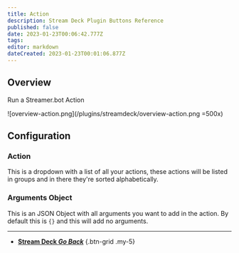 ```yaml
---
title: Action
description: Stream Deck Plugin Buttons Reference 
published: false
date: 2023-01-23T00:06:42.777Z
tags: 
editor: markdown
dateCreated: 2023-01-23T00:01:06.877Z
---
```


## Overview
Run a Streamer.bot Action

![overview-action.png](/plugins/streamdeck/overview-action.png =500x)

## Configuration
### Action
This is a dropdown with a list of all your actions, these actions will be listed in groups and in there they're sorted alphabetically.

### Arguments Object
This is an JSON Object with all arguments you want to add in the action. By default this is `{}` and this will add no arguments.

---

- [<i class="mdi mdi-chevron-left"></i>**Stream Deck *Go Back***](/Plugins/Stream-Deck)
{.btn-grid .my-5}